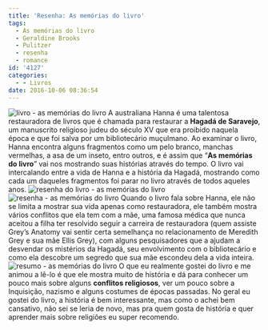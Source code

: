 ```yaml
---
title: 'Resenha: As memórias do livro'
tags:
  - As memórias do livro
  - Geraldine Brooks
  - Pulitzer
  - resenha
  - romance
id: '4127'
categories:
  - - Livros
date: 2016-10-06 08:36:54
---
```


![livro - as memórias do livro ](http://natalia.blog.br/wp-content/uploads/2016/10/livro-As-memórias-do-livro-resumo.jpg) A australiana Hanna é uma talentosa restauradora de livros que é chamada para restaurar a **Hagadá de Saravejo**, um manuscrito religioso judeu do século XV que era proibido naquela época e que foi salva por um bibliotecário muçulmano. Ao examinar o livro, Hanna encontra alguns fragmentos como um pelo branco, manchas vermelhas, a asa de um inseto, entro outros, e é assim que “**As memórias do livro**” vai nos mostrando suas histórias através do tempo. O livro vai intercalando entre a vida de Hanna e a história da Hagadá, mostrando como cada um daqueles fragmentos foi parar no livro através de todos aqueles anos. ![resenha do livro - as memórias do livro](http://natalia.blog.br/wp-content/uploads/2016/10/páginas-do-livro-as-memórias-do-livro.jpg) ![resenha - as memórias do livro](http://natalia.blog.br/wp-content/uploads/2016/10/contra-capa-do-livrio-as-memórias-do-livro.jpg) Quando o livro fala sobre Hanna, ele não se limita a mostrar sua vida apenas como restauradora, ele também mostra vários conflitos que ela tem com a mãe, uma famosa médica que nunca aceitou a filha ter resolvido seguir a carreira de restauradora (quem assiste Grey’s Anatomy vai sentir certa semelhança no relacionamento de Meredith Grey e sua mãe Ellis Grey), com alguns pesquisadores que a ajudam a desvendar os mistérios da Hagadá, seu envolvimento com o bibliotecário e como ela descobre um segredo que sua mãe escondeu dela a vida inteira. ![resumo - as memórias do livro](http://natalia.blog.br/wp-content/uploads/2016/10/capa-do-livro-as-memórias-do-livro.jpg) O que eu realmente gostei do livro e me animou a lê-lo é que ele mostra muito de história e dá para conhecer um pouco mais sobre alguns **conflitos religiosos**, ver um pouco sobre a Inquisição, nazismo e alguns costumes de épocas passadas. No geral eu gostei do livro, a história é bem interessante, mas como o achei bem cansativo, não sei se leria de novo, mas pra quem gosta de história e quer aprender mais sobre religiões eu super recomendo.